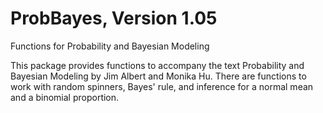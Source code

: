 # ProbBayes, Version 1.05
Functions for Probability and Bayesian Modeling

This package provides functions to accompany the text Probability and Bayesian Modeling by Jim Albert and Monika Hu.  There are functions to work with random
spinners, Bayes' rule, and inference for a normal mean and a binomial proportion.
